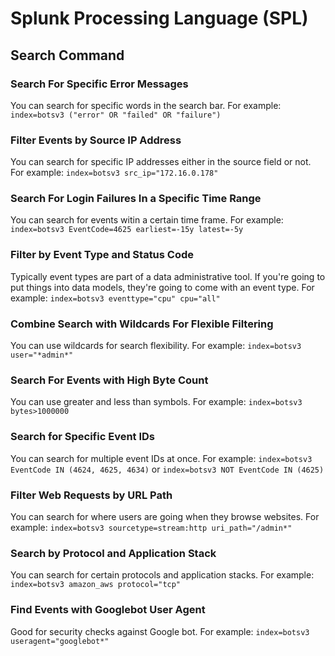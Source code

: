 # Splunk Processing Language (SPL)

## Search Command

### Search For Specific Error Messages

You can search for specific words in the search bar.
For example:
```index=botsv3 ("error" OR "failed" OR "failure")```

### Filter Events by Source IP Address

You can search for specific IP addresses either in the source field or not.
For example:
```index=botsv3 src_ip="172.16.0.178"```

### Search For Login Failures In a Specific Time Range

You can search for events witin a certain time frame.
For example:
```index=botsv3 EventCode=4625 earliest=-15y latest=-5y```

### Filter by Event Type and Status Code

Typically event types are part of a data administrative tool. If you're going to put things into data models, they're going to come with an event type.
For example:
```index=botsv3 eventtype="cpu" cpu="all"```

### Combine Search with Wildcards For Flexible Filtering

You can use wildcards for search flexibility.
For example:
```index=botsv3 user="*admin*"```

### Search For Events with High Byte Count

You can use greater and less than symbols.
For example:
```index=botsv3 bytes>1000000```

### Search for Specific Event IDs

You can search for multiple event IDs at once.
For example:
```index=botsv3 EventCode IN (4624, 4625, 4634)``` or ```index=botsv3 NOT EventCode IN (4625)```

### Filter Web Requests by URL Path

You can search for where users are going when they browse websites.
For example:
```index=botsv3 sourcetype=stream:http uri_path="/admin*"```

### Search by Protocol and Application Stack

You can search for certain protocols and application stacks.
For example:
```index=botsv3 amazon_aws protocol="tcp"```

### Find Events with Googlebot User Agent

Good for security checks against Google bot.
For example:
```index=botsv3 useragent="googlebot*"```
